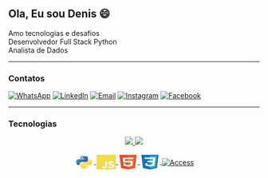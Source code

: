 ## Ola, Eu sou Denis 😄
Amo tecnologias e desafios<br>
Desenvolvedor Full Stack Python<br>
Analista de Dados

<hr>

### Contatos

[![WhatsApp](https://img.shields.io/badge/WhatsApp-25D366?style=for-the-badge&logo=whatsapp&logoColor=white)](https://api.whatsapp.com/send?phone=5543991038557)
[![LinkedIn](https://img.shields.io/badge/LinkedIn-0077B5?style=for-the-badge&logo=linkedin&logoColor=white)](https://www.linkedin.com/in/denisms/)
[![Email](https://img.shields.io/badge/Microsoft_Outlook-0078D4?style=for-the-badge&logo=microsoft-outlook&logoColor=white)](mailto:denis.m.s.777@hotmail.com?)
[![Instagram](https://img.shields.io/badge/Instagram-E4405F?style=for-the-badge&logo=instagram&logoColor=white)](https://www.instagram.com/de.muniz/) 
[![Facebook](https://img.shields.io/badge/Facebook-1877F2?style=for-the-badge&logo=facebook&logoColor=white)](https://www.facebook.com/denisms3/) 


<hr>

### Tecnologias

<div align="center">
  <a href="https://github.com/denisms7">
  <img height="180em" src="https://github-readme-stats.vercel.app/api/top-langs/?username=denisms7&layout=compact&show_icons=true&theme=dark"/>
  <img height="180em" src="https://github-readme-stats.vercel.app/api?username=denisms7&show_icons=true&theme=dark"/>
</div>
  
 <div align="center" style="display: inline_block"><br>
  <img align="center" alt="Rafa-Python" height="30" width="40" src="https://raw.githubusercontent.com/devicons/devicon/master/icons/python/python-original.svg">
  <img align="center" alt="Rafa-Js" height="30" width="40" src="https://raw.githubusercontent.com/devicons/devicon/master/icons/javascript/javascript-plain.svg">
  <img align="center" alt="Rafa-HTML" height="30" width="40" src="https://raw.githubusercontent.com/devicons/devicon/master/icons/html5/html5-original.svg">
  <img align="center" alt="Rafa-CSS" height="30" width="40" src="https://raw.githubusercontent.com/devicons/devicon/master/icons/css3/css3-original.svg">
   <img align="center" alt="Access" height="30" src="https://user-images.githubusercontent.com/82631808/202917660-60f4bf84-183e-4e15-b6e4-bbf5cba29078.png">
</div>
